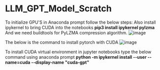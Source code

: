 # LLM_GPT_Model_Scratch

To initialize GPU'S in Anaconda prompt follow the below steps:
Also install ipykernel to bring CUDA into the notebooks
**pip3 install ipykernel pylzma**
And we need buildtools for PyLZMA compression algorithm. 
![image](https://github.com/AkhilaKamma/LLM_GPT_Model_Scratch/assets/22701124/b2c341de-d9b6-492a-956e-660c991fb189)

The below is the command to install pytorch with CUDA 
![image](https://github.com/AkhilaKamma/LLM_GPT_Model_Scratch/assets/22701124/c0f95bd6-5ef4-4c40-bf83-a48311aca09a)


To install CUDA virtual environment in jupyter notebooks type the below command using anaconda prompt
**python -m ipykernel install --user --name=cuda --display-name "cuda-gpt"**




